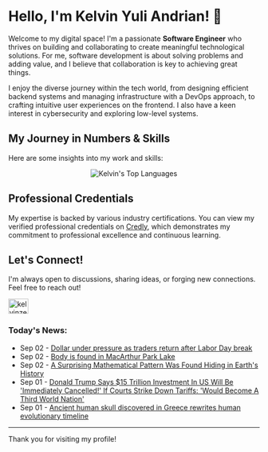 # Hello, I'm Kelvin Yuli Andrian! 👋

Welcome to my digital space! I'm a passionate **Software Engineer** who thrives on building and collaborating to create meaningful technological solutions. For me, software development is about solving problems and adding value, and I believe that collaboration is key to achieving great things.

I enjoy the diverse journey within the tech world, from designing efficient backend systems and managing infrastructure with a DevOps approach, to crafting intuitive user experiences on the frontend. I also have a keen interest in cybersecurity and exploring low-level systems.

## My Journey in Numbers & Skills

Here are some insights into my work and skills:

<p align="center">
  <img src="https://github-readme-stats.vercel.app/api/top-langs/?username=kelvinzer0&layout=compact&theme=radical" alt="Kelvin's Top Languages" />
</p>

## Professional Credentials

My expertise is backed by various industry certifications. You can view my verified professional credentials on [Credly](https://www.credly.com/users/kelvin-yuli-andrian/badges), which demonstrates my commitment to professional excellence and continuous learning.

## Let's Connect!

I'm always open to discussions, sharing ideas, or forging new connections. Feel free to reach out!

<p align="left">
    <a href="https://linkedin.com/in/kelvinzero" target="blank"><img align="center" src="https://cdn.jsdelivr.net/npm/simple-icons@3.0.1/icons/linkedin.svg" alt="kelvinzero" height="30" width="40" /></a>
</p>

### Today's News:

<!-- feed start -->
- Sep 02 - [Dollar under pressure as traders return after Labor Day break](https://finance.yahoo.com/news/dollar-under-pressure-traders-return-010444624.html)
- Sep 02 - [Body is found in MacArthur Park Lake](https://www.yahoo.com/news/articles/body-found-macarthur-park-lake-005250756.html)
- Sep 02 - [A Surprising Mathematical Pattern Was Found Hiding in Earth's History](https://www.yahoo.com/news/articles/surprising-mathematical-pattern-found-hiding-001211350.html)
- Sep 01 - [Donald Trump Says $15 Trillion Investment In US Will Be 'Immediately Cancelled!' If Courts Strike Down Tariffs: 'Would Become A Third World Nation'](https://finance.yahoo.com/news/donald-trump-says-15-trillion-233212173.html)
- Sep 01 - [Ancient human skull discovered in Greece rewrites human evolutionary timeline](https://www.yahoo.com/news/articles/ancient-human-skull-discovered-greece-214731327.html)
<!-- feed end -->

---

Thank you for visiting my profile!
